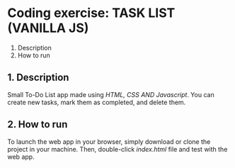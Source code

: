 # Coding exercise: TASK LIST (VANILLA JS)
1. Description
2. How to run


## 1. Description
Small To-Do List app made using *HTML, CSS AND Javascript*. 
You can create new tasks, mark them as completed, and delete them.


## 2. How to run
To launch the web app in your browser, simply download or clone the project in your machine.
Then, double-click *index.html* file and test with the web app.

